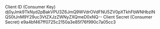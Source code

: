 Client ID (Consumer Key)
dj0yJmk9TkNyd2pBakVPU3Z6JmQ9WVdrOVdFNU5ZV0pXTkhFbWNHbzlNQS0tJnM9Y29uc3VtZXJzZWNyZXQmeD0xNQ--
Client Secret (Consumer Secret)
e9a4bf467ff0725c2150a3e85f76f990c7a05cc3